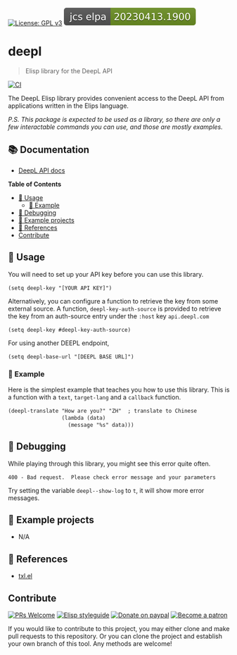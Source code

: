 [![License: GPL v3](https://img.shields.io/badge/License-GPL%20v3-blue.svg)](https://www.gnu.org/licenses/gpl-3.0)
[![JCS-ELPA](https://raw.githubusercontent.com/jcs-emacs/badges/master/elpa/v/deepl.svg)](https://jcs-emacs.github.io/jcs-elpa/#/deepl)

# deepl
> Elisp library for the DeepL API

[![CI](https://github.com/emacs-openai/deepl/actions/workflows/test.yml/badge.svg)](https://github.com/emacs-openai/deepl/actions/workflows/test.yml)

The DeepL Elisp library provides convenient access to the DeepL API from
applications written in the Elips language. 

*P.S. This package is expected to be used as a library, so there are only a few
interactable commands you can use, and those are mostly examples.*

## 📚 Documentation

- [DeepL API docs](https://www.deepl.com/pro-api?cta=header-pro-api/)

<!-- markdown-toc start - Don't edit this section. Run M-x markdown-toc-refresh-toc -->
**Table of Contents**

- [🔨 Usage](#🔨-usage)
  - [🔰 Example](#🔰-example)
- [🛑 Debugging](#🛑-debugging)
- [📂 Example projects](#📂-example-projects)
- [🔗 References](#🔗-references)
- [Contribute](#contribute)

<!-- markdown-toc end -->

## 🔨 Usage

You will need to set up your API key before you can use this library.

```elisp
(setq deepl-key "[YOUR API KEY]")
```

Alternatively, you can configure a function to retrieve the key from some
external source. A function, `deepl-key-auth-source` is provided to retrieve
the key from an auth-source entry under the `:host` key `api.deepl.com`

```elisp
(setq deepl-key #deepl-key-auth-source)
```

For using another DEEPL endpoint, 

```elisp
(setq deepl-base-url "[DEEPL BASE URL]")
```

### 🔰 Example

Here is the simplest example that teaches you how to use this library. This is 
a function with a `text`, `target-lang` and a `callback` function.

```elisp
(deepl-translate "How are you?" "ZH"  ; translate to Chinese
                 (lambda (data)
                   (message "%s" data)))
```

## 🛑 Debugging

While playing through this library, you might see this error quite often.

```
400 - Bad request.  Please check error message and your parameters
```

Try setting the variable `deepl--show-log` to `t`, it will show more error
messages.

## 📂 Example projects

- N/A

## 🔗 References

- [txl.el](https://github.com/tmalsburg/txl.el)

## Contribute

[![PRs Welcome](https://img.shields.io/badge/PRs-welcome-brightgreen.svg)](http://makeapullrequest.com)
[![Elisp styleguide](https://img.shields.io/badge/elisp-style%20guide-purple)](https://github.com/bbatsov/emacs-lisp-style-guide)
[![Donate on paypal](https://img.shields.io/badge/paypal-donate-1?logo=paypal&color=blue)](https://www.paypal.me/jcs090218)
[![Become a patron](https://img.shields.io/badge/patreon-become%20a%20patron-orange.svg?logo=patreon)](https://www.patreon.com/jcs090218)

If you would like to contribute to this project, you may either
clone and make pull requests to this repository. Or you can
clone the project and establish your own branch of this tool.
Any methods are welcome!
